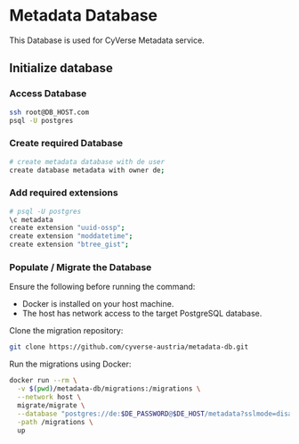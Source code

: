 # Metadata Database

This Database is used for CyVerse Metadata service.

## Initialize database

### Access Database

```bash
ssh root@DB_HOST.com
psql -U postgres
```

### Create required Database

```bash
# create metadata database with de user
create database metadata with owner de;
```

### Add required extensions

```bash
# psql -U postgres
\c metadata
create extension "uuid-ossp";
create extension "moddatetime";
create extension "btree_gist";
```

### Populate / Migrate the Database

Ensure the following before running the command:
- Docker is installed on your host machine.
- The host has network access to the target PostgreSQL database.

Clone the migration repository:

```bash
git clone https://github.com/cyverse-austria/metadata-db.git
```

Run the migrations using Docker:

```bash
docker run --rm \
  -v $(pwd)/metadata-db/migrations:/migrations \
  --network host \
  migrate/migrate \
  --database "postgres://de:$DE_PASSWORD@$DE_HOST/metadata?sslmode=disable" \
  -path /migrations \
  up
```
